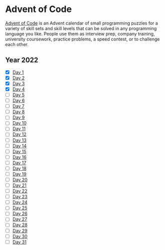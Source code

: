 # Advent of Code

[Advent of Code](https://adventofcode.com/) is an Advent calendar of small programming puzzles for a variety of skill sets and skill levels that can be solved in any programming language you like. People use them as interview prep, company training, university coursework, practice problems, a speed contest, or to challenge each other.

## Year 2022

- [x] [Day 1](https://github.com/GuiEpi/advent-of-code/tree/main/day1)
- [x] [Day 2](https://github.com/GuiEpi/advent-of-code/tree/main/day2)
- [x] [Day 3](https://github.com/GuiEpi/advent-of-code/tree/main/day3)
- [x] [Day 4](https://github.com/GuiEpi/advent-of-code/tree/main/day4)
- [ ] [Day 5]()
- [ ] [Day 6]()
- [ ] [Day 7]()
- [ ] [Day 8]()
- [ ] [Day 9]()
- [ ] [Day 10]()
- [ ] [Day 11]()
- [ ] [Day 12]()
- [ ] [Day 13]()
- [ ] [Day 14]()
- [ ] [Day 15]()
- [ ] [Day 16]()
- [ ] [Day 17]()
- [ ] [Day 18]()
- [ ] [Day 19]()
- [ ] [Day 20]()
- [ ] [Day 21]()
- [ ] [Day 22]()
- [ ] [Day 23]()
- [ ] [Day 24]()
- [ ] [Day 25]()
- [ ] [Day 26]()
- [ ] [Day 27]()
- [ ] [Day 28]()
- [ ] [Day 29]()
- [ ] [Day 30]()
- [ ] [Day 31]()